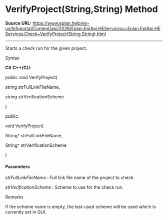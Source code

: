 # VerifyProject(String,String) Method

**Source URL:** https://www.eplan.help/en-us/Infoportal/Content/api/2026/Eplan.EplApi.HEServicesu~Eplan.EplApi.HEServices.Check~VerifyProject(String,String).html

---

Starts a check run for the given project.

Syntax

**C#**
**C++/CLI**


public void VerifyProject( 

   string strFullLinkFileName,

   string strVerificationScheme

)

public:

void VerifyProject( 

   String^ strFullLinkFileName,

   String^ strVerificationScheme

)


#### Parameters

*strFullLinkFileName*
:   Full link file name of the project to check.

*strVerificationScheme*
:   Scheme to use for the check run.

Remarks

If the scheme name is empty, the last-used scheme will be used which is currently set in GUI.
